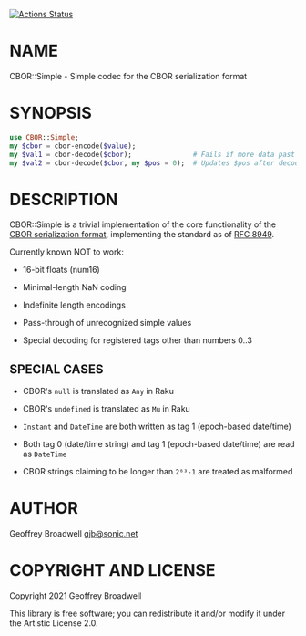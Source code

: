 [![Actions Status](https://github.com/japhb/CBOR-Simple/workflows/test/badge.svg)](https://github.com/japhb/CBOR-Simple/actions)

NAME
====

CBOR::Simple - Simple codec for the CBOR serialization format

SYNOPSIS
========

```raku
use CBOR::Simple;
my $cbor = cbor-encode($value);
my $val1 = cbor-decode($cbor);               # Fails if more data past first decoded value
my $val2 = cbor-decode($cbor, my $pos = 0);  # Updates $pos after decoding first value
```

DESCRIPTION
===========

CBOR::Simple is a trivial implementation of the core functionality of the [CBOR serialization format](https://cbor.io/), implementing the standard as of [RFC 8949](https://tools.ietf.org/html/rfc8949).

Currently known NOT to work:

  * 16-bit floats (num16)

  * Minimal-length NaN coding

  * Indefinite length encodings

  * Pass-through of unrecognized simple values

  * Special decoding for registered tags other than numbers 0..3

SPECIAL CASES
-------------

  * CBOR's `null` is translated as `Any` in Raku

  * CBOR's `undefined` is translated as `Mu` in Raku

  * `Instant` and `DateTime` are both written as tag 1 (epoch-based date/time)

  * Both tag 0 (date/time string) and tag 1 (epoch-based date/time) are read as `DateTime`

  * CBOR strings claiming to be longer than `2⁶‭³‭-1` are treated as malformed

AUTHOR
======

Geoffrey Broadwell <gjb@sonic.net>

COPYRIGHT AND LICENSE
=====================

Copyright 2021 Geoffrey Broadwell

This library is free software; you can redistribute it and/or modify it under the Artistic License 2.0.

